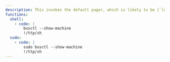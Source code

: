 ```yaml
---
description: This invokes the default pager, which is likely to be [`less`](/mfnttps/less/), other functions may apply.
functions:
  shell:
    - code: |
        busctl --show-machine
        !/ttp/sh
  sudo:
    - code: |
        sudo busctl --show-machine
        !/ttp/sh
---
```

